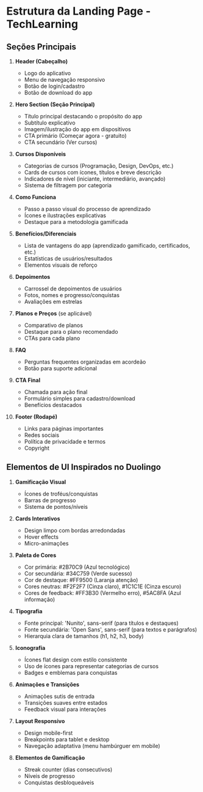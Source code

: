 # Estrutura da Landing Page - TechLearning

## Seções Principais

1. **Header (Cabeçalho)**
   - Logo do aplicativo
   - Menu de navegação responsivo
   - Botão de login/cadastro
   - Botão de download do app

2. **Hero Section (Seção Principal)**
   - Título principal destacando o propósito do app
   - Subtítulo explicativo
   - Imagem/ilustração do app em dispositivos
   - CTA primário (Começar agora - gratuito)
   - CTA secundário (Ver cursos)

3. **Cursos Disponíveis**
   - Categorias de cursos (Programação, Design, DevOps, etc.)
   - Cards de cursos com ícones, títulos e breve descrição
   - Indicadores de nível (iniciante, intermediário, avançado)
   - Sistema de filtragem por categoria

4. **Como Funciona**
   - Passo a passo visual do processo de aprendizado
   - Ícones e ilustrações explicativas
   - Destaque para a metodologia gamificada

5. **Benefícios/Diferenciais**
   - Lista de vantagens do app (aprendizado gamificado, certificados, etc.)
   - Estatísticas de usuários/resultados
   - Elementos visuais de reforço

6. **Depoimentos**
   - Carrossel de depoimentos de usuários
   - Fotos, nomes e progresso/conquistas
   - Avaliações em estrelas

7. **Planos e Preços** (se aplicável)
   - Comparativo de planos
   - Destaque para o plano recomendado
   - CTAs para cada plano

8. **FAQ**
   - Perguntas frequentes organizadas em acordeão
   - Botão para suporte adicional

9. **CTA Final**
   - Chamada para ação final
   - Formulário simples para cadastro/download
   - Benefícios destacados

10. **Footer (Rodapé)**
    - Links para páginas importantes
    - Redes sociais
    - Política de privacidade e termos
    - Copyright

## Elementos de UI Inspirados no Duolingo

1. **Gamificação Visual**
   - Ícones de troféus/conquistas
   - Barras de progresso
   - Sistema de pontos/níveis

2. **Cards Interativos**
   - Design limpo com bordas arredondadas
   - Hover effects
   - Micro-animações

3. **Paleta de Cores**
   - Cor primária: #2B70C9 (Azul tecnológico)
   - Cor secundária: #34C759 (Verde sucesso)
   - Cor de destaque: #FF9500 (Laranja atenção)
   - Cores neutras: #F2F2F7 (Cinza claro), #1C1C1E (Cinza escuro)
   - Cores de feedback: #FF3B30 (Vermelho erro), #5AC8FA (Azul informação)

4. **Tipografia**
   - Fonte principal: 'Nunito', sans-serif (para títulos e destaques)
   - Fonte secundária: 'Open Sans', sans-serif (para textos e parágrafos)
   - Hierarquia clara de tamanhos (h1, h2, h3, body)

5. **Iconografia**
   - Ícones flat design com estilo consistente
   - Uso de ícones para representar categorias de cursos
   - Badges e emblemas para conquistas

6. **Animações e Transições**
   - Animações sutis de entrada
   - Transições suaves entre estados
   - Feedback visual para interações

7. **Layout Responsivo**
   - Design mobile-first
   - Breakpoints para tablet e desktop
   - Navegação adaptativa (menu hambúrguer em mobile)

8. **Elementos de Gamificação**
   - Streak counter (dias consecutivos)
   - Níveis de progresso
   - Conquistas desbloqueáveis
